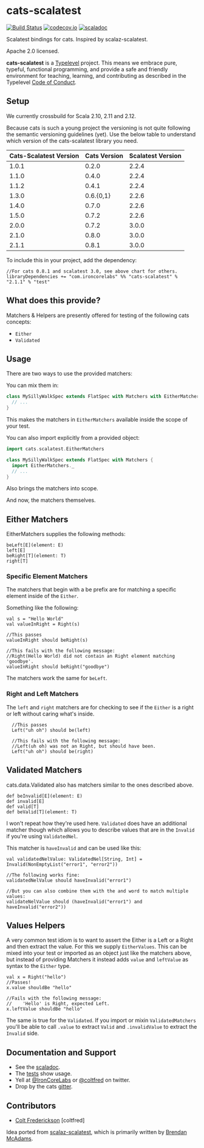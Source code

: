 cats-scalatest
================
[![Build Status](https://travis-ci.org/IronCoreLabs/cats-scalatest.svg?branch=master)](https://travis-ci.org/IronCoreLabs/cats-scalatest)
[![codecov.io](https://codecov.io/github/IronCoreLabs/cats-scalatest/coverage.svg?branch=master)](https://codecov.io/github/IronCoreLabs/cats-scalatest?branch=master)
[![scaladoc](https://javadoc-badge.appspot.com/com.ironcorelabs/cats-scalatest_2.11.svg?label=scaladoc)](https://javadoc-badge.appspot.com/com.ironcorelabs/cats-scalatest_2.11)


Scalatest bindings for cats.  Inspired by scalaz-scalatest.

Apache 2.0 licensed.

**cats-scalatest** is a [Typelevel](http://typelevel.org/) project. This means we embrace pure, typeful, functional programming, and provide a safe and friendly environment for teaching, learning, and contributing as described in the Typelevel [Code of Conduct](http://typelevel.org/conduct.html).

## Setup

We currently crossbuild for Scala 2.10, 2.11 and 2.12.

Because cats is such a young project the versioning is not quite following the semantic versioning guidelines (yet). Use the below table to understand
which version of the cats-scalatest library you need.

|Cats-Scalatest Version | Cats Version  | Scalatest Version |
|-----------------------| ------------- | ----------------- |
| 1.0.1                 | 0.2.0         | 2.2.4             |
| 1.1.0                 | 0.4.0         | 2.2.4             |
| 1.1.2                 | 0.4.1         | 2.2.4             |
| 1.3.0                 | 0.6.{0,1}     | 2.2.6             |
| 1.4.0                 | 0.7.0         | 2.2.6             |
| 1.5.0                 | 0.7.2         | 2.2.6             |
| 2.0.0                 | 0.7.2         | 3.0.0             |
| 2.1.0                 | 0.8.0         | 3.0.0             |
| 2.1.1                 | 0.8.1         | 3.0.0             |

To include this in your project, add the dependency:

```
//For cats 0.8.1 and scalatest 3.0, see above chart for others.
libraryDependencies += "com.ironcorelabs" %% "cats-scalatest" % "2.1.1" % "test"
```

## What does this provide?

Matchers & Helpers are presently offered for testing of the following cats concepts:
* `Either`
* `Validated`

## Usage

There are two ways to use the provided matchers:

You can mix them in:

```scala
class MySillyWalkSpec extends FlatSpec with Matchers with EitherMatchers { 
  // ...
} 
```
This makes the matchers in `EitherMatchers` available inside the scope of your test. 


You can also import explicitly from a provided object:

```scala
import cats.scalatest.EitherMatchers

class MySillyWalkSpec extends FlatSpec with Matchers { 
  import EitherMatchers._
  // ...
}

```

Also brings the matchers into scope.

And now, the matchers themselves.

## Either Matchers

EitherMatchers supplies the following methods:

```
beLeft[E](element: E)
left[E]
beRight[T](element: T)
right[T]
```

### Specific Element Matchers

The matchers that begin with a be prefix are for matching a specific element inside of the `Either`.

Something like the following:

```
val s = "Hello World"
val valueInRight = Right(s)

//This passes
valueInRight should beRight(s)

//This fails with the following message:
//Right(Hello World) did not contain an Right element matching 'goodbye'.
valueInRight should beRight("goodbye")
```

The matchers work the same for `beLeft`.

### Right and Left Matchers

The `left` and `right` matchers are for checking to see if the `Either` is a right or left without caring what's inside.

```
  //This passes
  Left("uh oh") should be(left)
  
  //This fails with the following message:
  //Left(uh oh) was not an Right, but should have been.
  Left("uh oh") should be(right)
```

## Validated Matchers

cats.data.Validated also has matchers similar to the ones described above.

```
def beInvalid[E](element: E)
def invalid[E]
def valid[T]
def beValid[T](element: T)
```

I won't repeat how they're used here. `Validated` does have an additional matcher though which allows
you to describe values that are in the `Invalid` if you're using `ValidatedNel`.

This matcher is `haveInvalid` and can be used like this:

```
val validatedNelValue: ValidatedNel[String, Int] = Invalid(NonEmptyList("error1", "error2"))

//The following works fine:
validatedNelValue should haveInvalid("error1")

//But you can also combine them with the and word to match multiple values:
validateNelValue should (haveInvalid("error1") and haveInvalid("error2"))
```


## Values Helpers

A very common test idiom is to want to assert the Either is a Left or a Right and then extract the value. For this
we supply `EitherValues`. This can be mixed into your test or imported as an object just like the matchers above, but 
instead of providing Matchers it instead adds `value` and `leftValue` as syntax to the `Either` type.

```
val x = Right("hello")
//Passes!
x.value shouldBe "hello" 

//Fails with the following message:
//    'Hello' is Right, expected Left.
x.leftValue shouldBe "hello" 
```

The same is true for the `Validated`. If you import or mixin `ValidatedMatchers` you'll be able to call `.value` to extract
`Valid` and `.invalidValue` to extract the `Invalid` side.

## Documentation and Support
* See the [scaladoc](https://javadoc-badge.appspot.com/com.ironcorelabs/cats-scalatest_2.11).
* The [tests](https://github.com/IronCoreLabs/cats-scalatest/tree/master/src/test/scala/cats/scalatest) show usage.
* Yell at [@IronCoreLabs](https://twitter.com/ironcorelabs) or [@coltfred](https://twitter.com/coltfred) on twitter.
* Drop by the cats [gitter](https://gitter.im/non/cats).

## Contributors

* [Colt Frederickson](http://github.com/coltfred) [coltfred]

Idea ported from [scalaz-scalatest](https://github.com/typelevel/scalaz-scalatest), which is
primarily written by [Brendan McAdams](https://github.com/bwmcadams).
